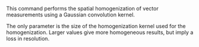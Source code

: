This command performs the spatial homogenization of vector measurements using a Gaussian convolution kernel.

The only parameter is the size of the homogenization kernel used for the homogenization.
Larger values give more homogeneous results, but imply a loss in resolution.

